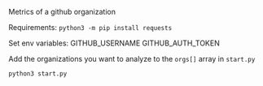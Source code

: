 Metrics of a github organization

Requirements:
`python3 -m pip install requests`

Set env variables:
GITHUB_USERNAME
GITHUB_AUTH_TOKEN

Add the organizations you want to analyze to the `orgs[]` array in `start.py`

`python3 start.py`
